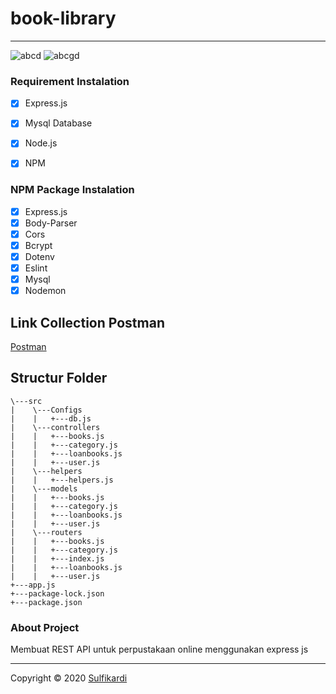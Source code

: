 # book-library
---


![abcd](https://img.shields.io/badge/Code%20Style-Standard-green) ![abcgd](https://img.shields.io/badge/Dependencies-Express-brightgreen)




### Requirement Instalation

- [X] Express.js
- [X] Mysql Database
- [X] Node.js
- [X] NPM


### NPM Package Instalation

- [X] Express.js
- [X] Body-Parser
- [X] Cors
- [X] Bcrypt
- [X] Dotenv
- [X] Eslint
- [X] Mysql
- [X] Nodemon

## Link Collection Postman
[Postman](https://www.getpostman.com/collections/5a776822917b6c04128a)

## Structur Folder
```
\---src
|    \---Configs
|    |   +---db.js            
|    \---controllers
|    |   +---books.js
|    |   +---category.js
|    |   +---loanbooks.js
|    |   +---user.js
|    \---helpers
|    |   +---helpers.js
|    \---models
|    |   +---books.js
|    |   +---category.js
|    |   +---loanbooks.js
|    |   +---user.js
|    \---routers
|    |   +---books.js
|    |   +---category.js
|    |   +---index.js
|    |   +---loanbooks.js
|    |   +---user.js
+---app.js
+---package-lock.json
+---package.json
```

### About Project 

  Membuat REST API untuk perpustakaan online menggunakan express js




---
Copyright © 2020 [Sulfikardi](https://github.com/shoelfikar/)
